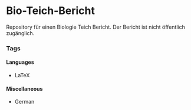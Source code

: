 # Bio-Teich-Bericht
Repository für einen Biologie Teich Bericht. Der Bericht ist nicht öffentlich zugänglich.

### Tags

#### Languages
- LaTeX

#### Miscellaneous
- German
